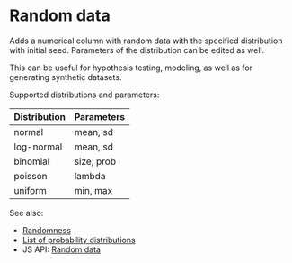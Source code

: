 <!-- TITLE: Random data -->
<!-- SUBTITLE: -->

# Random data

Adds a numerical column with random data with the specified distribution with initial seed. 
Parameters of the distribution can be edited as well.

This can be useful for hypothesis testing, modeling, as well as for generating synthetic datasets.

Supported distributions and parameters:

| Distribution | Parameters |
|--------------|------------|
| normal       | mean, sd   |
| log-normal   | mean, sd   |
| binomial     | size, prob |
| poisson      | lambda     |
| uniform      | min, max   |

See also:
  * [Randomness](https://en.wikipedia.org/wiki/Randomness)
  * [List of probability distributions](https://en.wikipedia.org/wiki/List_of_probability_distributions)
  * JS API: [Random data](https://public.datagrok.ai/js/samples/domains/data-science/random-data)
